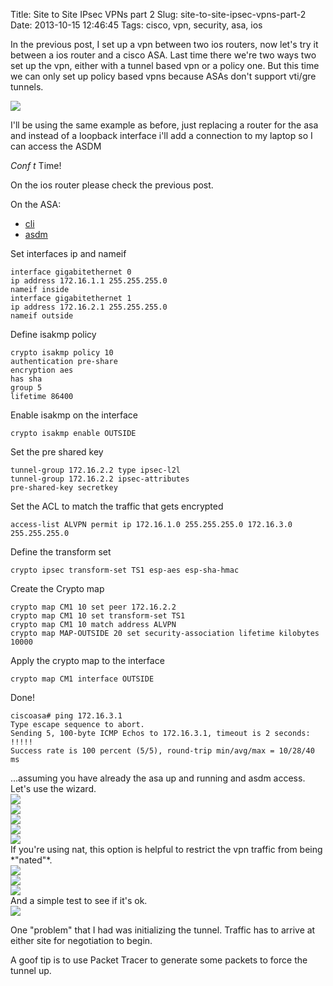 Title: Site to Site IPsec VPNs part 2
Slug: site-to-site-ipsec-vpns-part-2
Date: 2013-10-15 12:46:45
Tags: cisco, vpn, security, asa, ios

In the previous post, I set up a vpn between two ios routers, now let's try it between a ios router and a cisco ASA.
Last time there we're two ways two set up the vpn, either with a tunnel based vpn or a policy one. But this time we can only set up policy based vpns because ASAs don't support vti/gre tunnels.

<img src="/media/sts00.png" class="img-responsive">

I'll be using the same example as before, just replacing a router for the asa and instead of a loopback interface i'll add a connection to my laptop so I can access the ASDM


*Conf t* Time!

On the ios router please check the previous post.

On the ASA:

   <div class="bs-example bs-example-tabs">
      <ul id="myTab" class="nav nav-tabs">
        <li class="active"><a href="#cli" data-toggle="tab">cli</a></li>
        <li><a href="#asdm" data-toggle="tab">asdm</a></li>
          </ul>
        </li>
      </ul>
      <div id="myTabContent" class="tab-content">
        <div class="tab-pane fade in active" id="cli">

Set interfaces ip and nameif

```
interface gigabitethernet 0
ip address 172.16.1.1 255.255.255.0
nameif inside
interface gigabitethernet 1
ip address 172.16.2.1 255.255.255.0
nameif outside
```
Define isakmp policy
```
crypto isakmp policy 10
authentication pre-share
encryption aes
has sha
group 5
lifetime 86400
```
Enable isakmp on the interface
```
crypto isakmp enable OUTSIDE
```
Set the pre shared key
```
tunnel-group 172.16.2.2 type ipsec-l2l
tunnel-group 172.16.2.2 ipsec-attributes
pre-shared-key secretkey
```
Set the ACL to match the traffic that gets encrypted
```
access-list ALVPN permit ip 172.16.1.0 255.255.255.0 172.16.3.0 255.255.255.0
```
Define the transform set
```
crypto ipsec transform-set TS1 esp-aes esp-sha-hmac
```
Create the Crypto map
```
crypto map CM1 10 set peer 172.16.2.2
crypto map CM1 10 set transform-set TS1
crypto map CM1 10 match address ALVPN
crypto map MAP-OUTSIDE 20 set security-association lifetime kilobytes 10000
```
Apply the crypto map to the interface
```
crypto map CM1 interface OUTSIDE
```
Done!
```
ciscoasa# ping 172.16.3.1
Type escape sequence to abort.
Sending 5, 100-byte ICMP Echos to 172.16.3.1, timeout is 2 seconds:
!!!!!
Success rate is 100 percent (5/5), round-trip min/avg/max = 10/28/40 ms
```
</div>
        <div class="tab-pane fade" id="asdm">
	...assuming you have already the asa up and running and asdm access.
	<br />
	Let's use the wizard.
	<br />	
	<img src="/media/asasts1.png" class="img-responsive">
	<br />
	<img src="/media/asasts2.png" class="img-responsive">
	<br />
	<img src="/media/asasts3.png" class="img-responsive">
	<br />
	<img src="/media/asasts4.png" class="img-responsive">
	<br/>
	<img src="/media/asasts5.png" class="img-responsive">
	<br />
	If you're using nat, this option is helpful to restrict the vpn traffic from being *"nated"*.
	<br />
        <img src="/media/asasts6.png" class="img-responsive">
        <br />
        <img src="/media/asasts7.png" class="img-responsive">
        <br />
        <img src="/media/asasts8.png" class="img-responsive">
        <br />
	And a simple test to see if it's ok.
        <br />
        <img src="/media/asasts9.png" class="img-responsive">
        </div>
</div>

One "problem" that I had was initializing the tunnel. Traffic has to arrive at either site for negotiation to begin.

A goof tip is to use Packet Tracer to generate some packets to force the tunnel up.
